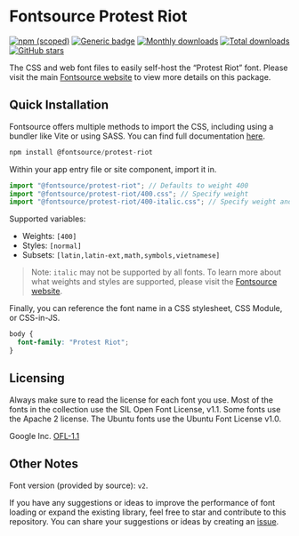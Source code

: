 # Fontsource Protest Riot

[![npm (scoped)](https://img.shields.io/npm/v/@fontsource/protest-riot?color=brightgreen)](https://www.npmjs.com/package/@fontsource/protest-riot) [![Generic badge](https://img.shields.io/badge/fontsource-passing-brightgreen)](https://github.com/fontsource/fontsource) [![Monthly downloads](https://badgen.net/npm/dm/@fontsource/protest-riot)](https://github.com/fontsource/fontsource) [![Total downloads](https://badgen.net/npm/dt/@fontsource/protest-riot)](https://github.com/fontsource/fontsource) [![GitHub stars](https://img.shields.io/github/stars/fontsource/fontsource.svg?style=social&label=Star)](https://github.com/fontsource/fontsource/stargazers)

The CSS and web font files to easily self-host the “Protest Riot” font. Please visit the main [Fontsource website](https://fontsource.org/fonts/protest-riot) to view more details on this package.

## Quick Installation

Fontsource offers multiple methods to import the CSS, including using a bundler like Vite or using SASS. You can find full documentation [here](https://fontsource.org/docs/getting-started/introduction).

```javascript
npm install @fontsource/protest-riot
```

Within your app entry file or site component, import it in.

```javascript
import "@fontsource/protest-riot"; // Defaults to weight 400
import "@fontsource/protest-riot/400.css"; // Specify weight
import "@fontsource/protest-riot/400-italic.css"; // Specify weight and style
```

Supported variables:
- Weights: `[400]`
- Styles: `[normal]`
- Subsets: `[latin,latin-ext,math,symbols,vietnamese]`

> Note: `italic` may not be supported by all fonts. To learn more about what weights and styles are supported, please visit the [Fontsource website](https://fontsource.org/fonts/protest-riot).

Finally, you can reference the font name in a CSS stylesheet, CSS Module, or CSS-in-JS.

```css
body {
  font-family: "Protest Riot";
}
```

## Licensing
Always make sure to read the license for each font you use. Most of the fonts in the collection use the SIL Open Font License, v1.1. Some fonts use the Apache 2 license. The Ubuntu fonts use the Ubuntu Font License v1.0.

Google Inc.
[OFL-1.1](http://scripts.sil.org/OFL)

## Other Notes
Font version (provided by source): `v2`.

If you have any suggestions or ideas to improve the performance of font loading or expand the existing library, feel free to star and contribute to this repository. You can share your suggestions or ideas by creating an [issue](https://github.com/fontsource/fontsource/issues).